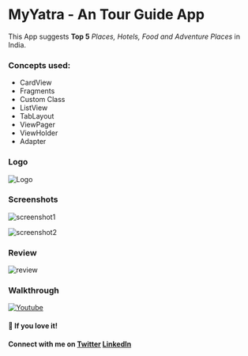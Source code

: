 # MyYatra - An Tour Guide App

This App suggests **Top 5** _Places, Hotels, Food and Adventure Places_ in India.

### Concepts used:

* CardView
* Fragments
* Custom Class
* ListView
* TabLayout
* ViewPager
* ViewHolder
* Adapter

### Logo

![Logo](https://user-images.githubusercontent.com/36810824/47358398-3d5b8e80-d6e7-11e8-9111-b45e4030759f.png)

### Screenshots

![screenshot1](https://user-images.githubusercontent.com/36810824/47360417-1c963780-d6ed-11e8-9dea-77cad2d76c29.jpg)

![screenshot2](https://user-images.githubusercontent.com/36810824/47360419-1c963780-d6ed-11e8-8e67-40ea32d36f7e.jpg)

### Review 

![review](https://user-images.githubusercontent.com/36810824/47355506-26b13980-d6df-11e8-95fa-438a154b6cea.png)

### Walkthrough

[![Youtube](https://user-images.githubusercontent.com/36810824/47357866-a04c2600-d6e5-11e8-860b-60840d810f6e.png)](https://youtu.be/IEunwrtTCw4)


#### :star2: If you love it!

#### Connect with me on [Twitter](http://twitter.com/varmahemanshu) [LinkedIn](https://www.linkedin.com/in/HemanshuVarma)
